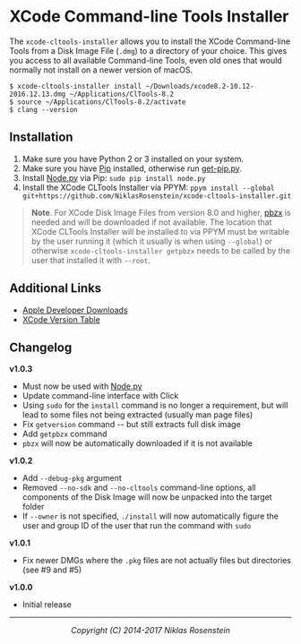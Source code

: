 # XCode Command-line Tools Installer

The `xcode-cltools-installer` allows you to install the XCode Command-line
Tools from a Disk Image File (`.dmg`) to a directory of your choice. This
gives you access to all available Command-line Tools, even old ones that would
normally not install on a newer version of macOS.

    $ xcode-cltools-installer install ~/Downloads/xcode8.2-10.12-2016.12.13.dmg ~/Applications/ClTools-8.2
    $ source ~/Applications/ClTools-8.2/activate
    $ clang --version

## Installation

1. Make sure you have Python 2 or 3 installed on your system.
2. Make sure you have [Pip] installed, otherwise run [get-pip.py].
3. Install [Node.py] via Pip: `sudo pip install node.py`
4. Install the XCode CLTools Installer via PPYM:
   `ppym install --global git+https://github.com/NiklasRosenstein/xcode-cltools-installer.git`

> **Note**. For XCode Disk Image Files from version 8.0 and higher, [pbzx] is
> needed and will be downloaded if not available. The location that XCode
> CLTools Installer will be installed to via PPYM must be writable by the user
> running it (which it usually is when using `--global`) or otherwise
> `xcode-cltools-installer getpbzx` needs to be called by the user that
> installed it with `--root`.

  [Node.py]: https://github.com/nodepy/nodepy
  [pbzx]: https://github.com/NiklasRosenstein/pbzx
  [Pip]: https://github.com/pypa/pip
  [get-pip.py]: https://bootstrap.pypa.io/get-pip.py
  [Apple Developer Downloads]: https://developer.apple.com/downloads/index.action
  [XCode Version Table]: https://github.com/NiklasRosenstein/xcode-cltools-installer/wiki/XCode-Versions

## Additional Links

- [Apple Developer Downloads]
- [XCode Version Table]

## Changelog

__v1.0.3__

- Must now be used with [Node.py](https://github.com/nodepy/nodepy)
- Update command-line interface with Click
- Using `sudo` for the `install` command is no longer a requirement, but will
  lead to some files not being extracted (usually man page files)
- Fix `getversion` command -- but still extracts full disk image
- Add `getpbzx` command
- `pbzx` will now be automatically downloaded if it is not available

__v1.0.2__

- Add `--debug-pkg` argument
- Removed `--no-sdk` and `--no-cltools` command-line options, all components
  of the Disk Image will now be unpacked into the target folder
- If `--owner` is not specified, `./install` will now automatically figure
  the user and group ID of the user that run the command with `sudo`

__v1.0.1__

- Fix newer DMGs where the `.pkg` files are not actually files but directories
  (see #9 and #5)

__v1.0.0__

- Initial release

---

<p align="center"><i>Copyright (C) 2014-2017 Niklas Rosenstein</i></p>

